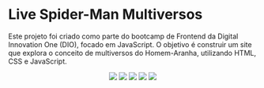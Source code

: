 # Live Spider-Man Multiversos

Este projeto foi criado como parte do bootcamp de Frontend da Digital Innovation One (DIO), focado em JavaScript. O objetivo é construir um site que explora o conceito de multiversos do Homem-Aranha, utilizando HTML, CSS e JavaScript.


<div align="center">
  <img src="https://github.com/user-attachments/assets/494f5bd7-af22-47af-8914-dccf0935c71f">
  <img src="https://github.com/user-attachments/assets/4fc2fec7-5dda-47a3-abb4-7b33f5385cb5">
  <img src="https://github.com/user-attachments/assets/54c8bf92-f504-4ab4-8bc1-ddb2ff16f4c8">
  <img src="https://github.com/user-attachments/assets/132313a1-a42e-4954-b281-1120cce07267">
  <img src="https://github.com/user-attachments/assets/ff13775c-e8ce-45fb-86ad-a189496ad17b">
</div>

